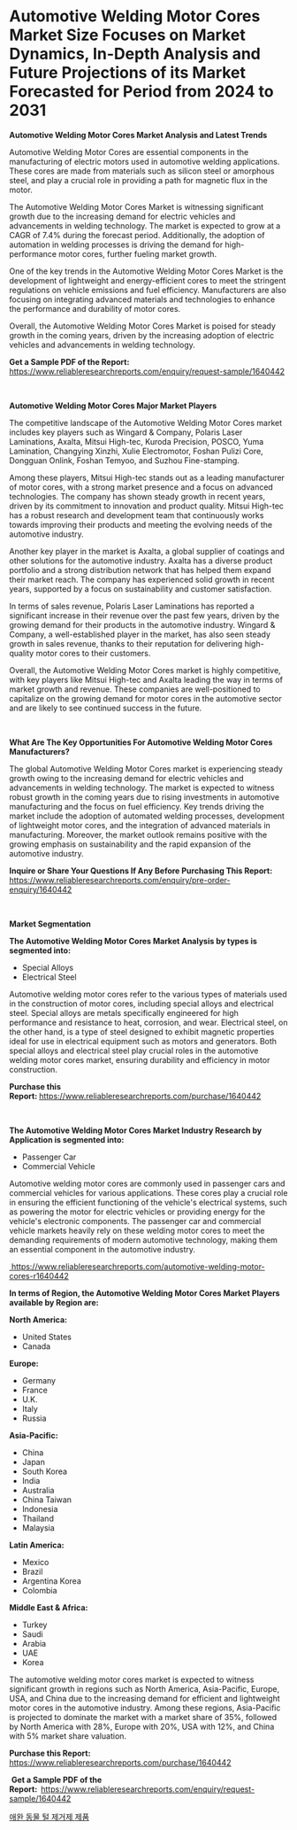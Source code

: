 <p><h1>Automotive Welding Motor Cores Market Size Focuses on Market Dynamics, In-Depth Analysis and Future Projections of its Market Forecasted for Period from 2024 to 2031</h1></p><p><strong>Automotive Welding Motor Cores Market Analysis and Latest Trends</strong></p>
<p><p>Automotive Welding Motor Cores are essential components in the manufacturing of electric motors used in automotive welding applications. These cores are made from materials such as silicon steel or amorphous steel, and play a crucial role in providing a path for magnetic flux in the motor.</p><p>The Automotive Welding Motor Cores Market is witnessing significant growth due to the increasing demand for electric vehicles and advancements in welding technology. The market is expected to grow at a CAGR of 7.4% during the forecast period. Additionally, the adoption of automation in welding processes is driving the demand for high-performance motor cores, further fueling market growth.</p><p>One of the key trends in the Automotive Welding Motor Cores Market is the development of lightweight and energy-efficient cores to meet the stringent regulations on vehicle emissions and fuel efficiency. Manufacturers are also focusing on integrating advanced materials and technologies to enhance the performance and durability of motor cores.</p><p>Overall, the Automotive Welding Motor Cores Market is poised for steady growth in the coming years, driven by the increasing adoption of electric vehicles and advancements in welding technology.</p></p>
<p><strong>Get a Sample PDF of the Report:&nbsp;</strong> <a href="https://www.reliableresearchreports.com/enquiry/request-sample/1640442">https://www.reliableresearchreports.com/enquiry/request-sample/1640442</a></p>
<p>&nbsp;</p>
<p><strong>Automotive Welding Motor Cores Major Market Players</strong></p>
<p><p>The competitive landscape of the Automotive Welding Motor Cores market includes key players such as Wingard & Company, Polaris Laser Laminations, Axalta, Mitsui High-tec, Kuroda Precision, POSCO, Yuma Lamination, Changying Xinzhi, Xulie Electromotor, Foshan Pulizi Core, Dongguan Onlink, Foshan Temyoo, and Suzhou Fine-stamping.</p><p>Among these players, Mitsui High-tec stands out as a leading manufacturer of motor cores, with a strong market presence and a focus on advanced technologies. The company has shown steady growth in recent years, driven by its commitment to innovation and product quality. Mitsui High-tec has a robust research and development team that continuously works towards improving their products and meeting the evolving needs of the automotive industry. </p><p>Another key player in the market is Axalta, a global supplier of coatings and other solutions for the automotive industry. Axalta has a diverse product portfolio and a strong distribution network that has helped them expand their market reach. The company has experienced solid growth in recent years, supported by a focus on sustainability and customer satisfaction.</p><p>In terms of sales revenue, Polaris Laser Laminations has reported a significant increase in their revenue over the past few years, driven by the growing demand for their products in the automotive industry. Wingard & Company, a well-established player in the market, has also seen steady growth in sales revenue, thanks to their reputation for delivering high-quality motor cores to their customers.</p><p>Overall, the Automotive Welding Motor Cores market is highly competitive, with key players like Mitsui High-tec and Axalta leading the way in terms of market growth and revenue. These companies are well-positioned to capitalize on the growing demand for motor cores in the automotive sector and are likely to see continued success in the future.</p></p>
<p>&nbsp;</p>
<p><strong>What Are The Key Opportunities For Automotive Welding Motor Cores Manufacturers?</strong></p>
<p><p>The global Automotive Welding Motor Cores market is experiencing steady growth owing to the increasing demand for electric vehicles and advancements in welding technology. The market is expected to witness robust growth in the coming years due to rising investments in automotive manufacturing and the focus on fuel efficiency. Key trends driving the market include the adoption of automated welding processes, development of lightweight motor cores, and the integration of advanced materials in manufacturing. Moreover, the market outlook remains positive with the growing emphasis on sustainability and the rapid expansion of the automotive industry.</p></p>
<p><strong>Inquire or Share Your Questions If Any Before Purchasing This Report:</strong> <a href="https://www.reliableresearchreports.com/enquiry/pre-order-enquiry/1640442">https://www.reliableresearchreports.com/enquiry/pre-order-enquiry/1640442</a></p>
<p>&nbsp;</p>
<p><strong>Market Segmentation</strong></p>
<p><strong>The Automotive Welding Motor Cores Market Analysis by types is segmented into:</strong></p>
<p><ul><li>Special Alloys</li><li>Electrical Steel</li></ul></p>
<p><p>Automotive welding motor cores refer to the various types of materials used in the construction of motor cores, including special alloys and electrical steel. Special alloys are metals specifically engineered for high performance and resistance to heat, corrosion, and wear. Electrical steel, on the other hand, is a type of steel designed to exhibit magnetic properties ideal for use in electrical equipment such as motors and generators. Both special alloys and electrical steel play crucial roles in the automotive welding motor cores market, ensuring durability and efficiency in motor construction.</p></p>
<p><strong>Purchase this Report:&nbsp;</strong><a href="https://www.reliableresearchreports.com/purchase/1640442">https://www.reliableresearchreports.com/purchase/1640442</a></p>
<p>&nbsp;</p>
<p><strong>The Automotive Welding Motor Cores Market Industry Research by Application is segmented into:</strong></p>
<p><ul><li>Passenger Car</li><li>Commercial Vehicle</li></ul></p>
<p><p>Automotive welding motor cores are commonly used in passenger cars and commercial vehicles for various applications. These cores play a crucial role in ensuring the efficient functioning of the vehicle's electrical systems, such as powering the motor for electric vehicles or providing energy for the vehicle's electronic components. The passenger car and commercial vehicle markets heavily rely on these welding motor cores to meet the demanding requirements of modern automotive technology, making them an essential component in the automotive industry.</p></p>
<p><a href="https://www.reliableresearchreports.com/automotive-welding-motor-cores-r1640442">&nbsp;https://www.reliableresearchreports.com/automotive-welding-motor-cores-r1640442</a></p>
<p><strong>In terms of Region, the Automotive Welding Motor Cores Market Players available by Region are:</strong></p>
<p>
    <p> <strong> North America: </strong>
        <ul>
            <li>United States</li>
            <li>Canada</li>
        </ul>
        </p> 
    <p> <strong> Europe: </strong>
        <ul>
            <li>Germany</li>
            <li>France</li>
            <li>U.K.</li>
            <li>Italy</li>
            <li>Russia</li>
        </ul>
        </p> 
    <p> <strong> Asia-Pacific: </strong>
        <ul>
            <li>China</li>
            <li>Japan</li>
            <li>South Korea</li>
            <li>India</li>
            <li>Australia</li>
            <li>China Taiwan</li>
            <li>Indonesia</li>
            <li>Thailand</li>
            <li>Malaysia</li>
        </ul>
        </p> 
    <p> <strong> Latin America: </strong>
        <ul>
            <li>Mexico</li>
            <li>Brazil</li>
            <li>Argentina Korea</li>
            <li>Colombia</li>
        </ul>
        </p> 
    <p> <strong> Middle East & Africa: </strong>
        <ul>
            <li>Turkey</li>
            <li>Saudi</li>
            <li>Arabia</li>
            <li>UAE</li>
            <li>Korea</li>
        </ul>
    </p>
    </p>
<p><p>The automotive welding motor cores market is expected to witness significant growth in regions such as North America, Asia-Pacific, Europe, USA, and China due to the increasing demand for efficient and lightweight motor cores in the automotive industry. Among these regions, Asia-Pacific is projected to dominate the market with a market share of 35%, followed by North America with 28%, Europe with 20%, USA with 12%, and China with 5% market share valuation.</p></p>
<p><strong>Purchase this Report: </strong><a href="https://www.reliableresearchreports.com/purchase/1640442">https://www.reliableresearchreports.com/purchase/1640442</a></p>
<p>&nbsp;<strong>Get a Sample PDF of the Report:&nbsp;&nbsp;</strong><a href="https://www.reliableresearchreports.com/enquiry/request-sample/1640442">https://www.reliableresearchreports.com/enquiry/request-sample/1640442</a></p>
<p><strong></strong></p>
<p><p><a href="https://github.com/rcabello548/Market-Research-Report-List-1/blob/main/6823844114673.md">애완 동물 털 제거제 제품</a></p></p>